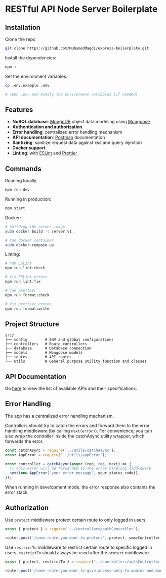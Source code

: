 # RESTful API Node Server Boilerplate

## Installation

Clone the repo:

```bash
git clone https://github.com/MuhamedMagdi/express-boilerplate.git
```
Install the dependencies:

```bash
npm i
```

Set the environment variables:

```bash
cp .env.example .env

# open .env and modify the environment variables (if needed)
```

## Features
- **NoSQL database**: [MongoDB](https://www.mongodb.com) object data modeling using [Mongoose](https://mongoosejs.com)
- **Authentication and authorization**
- **Error handling**: centralized error handling mechanism
- **API documentation**: [Postman](https://www.postman.com/) documentation
- **Santizing**: sanitize request data against xss and query injection
- **Docker support**
- **Linting**: with [ESLint](https://eslint.org) and [Prettier](https://prettier.io)

## Commands

Running locally:

```bash
npm run dev
```

Running in production:

```bash
npm start
```

Docker:
```bash
# building the server image
sudo docker build -t server:v1 .

# run docker container
sudo docker-compose up
```

Linting:
```bash
# run ESLint
npm run lint:check

# fix ESLint errors
npm run lint:fix

# run prettier
npm run format:check

# fix prettier errros
npm run format:write
```

## Project Structure

```
src/
├── config        # ENV and global configurations
├── controllers   # Route controllers
├── database      # Database connection
├── models        # Mongoose models
├── routes        # API routes
└── utils         # General purpose utility function and classes
```


## API Documentation

Go [here](https://documenter.getpostman.com/view/15164367/VUxKSUAx) to view the list of available APIs and their specifications.

## Error Handling
The app has a centralized error handling mechanism.

Controllers should try to catch the errors and forward them to the error handling middleware (by calling `next(error)`). For convenience, you can also wrap the controller inside the catchAsync utility wrapper, which forwards the error.

```javascript
const catchAsync = require('../utils/catchAsync');
const AppError = require('../utils/appError');

const controller = catchAsync(async (req, res, next) => {
  // this error will be forwarded to the error handling middleware
  next(new AppError('your error message', your_status_code));
});
```
When running in development mode, the error response also contains the error stack.


## Authorization

Use ``protect`` middleware protect certain route to only logged in users.

``` javascript
const { protect } = require('../controllers/authController');

router.post('/some-route-you-want-to-protect', protect, someController);
```

Use ``restrictTo`` middleware to restrict certain route to specific logged in users, ``restrictTo`` should always be used after the ``protect`` middleware.

``` javascript
const { protect, restrictTo } = require('../controllers/authController');

router.post('/some-route-you-want-to-give-access-only-to-admins-and-managers', protect, restrictTo('admin', 'manager'), someController);

```

